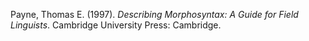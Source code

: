 ---
---

Payne, Thomas E. (1997). _Describing Morphosyntax: A Guide for Field Linguists_. Cambridge University Press: Cambridge.
